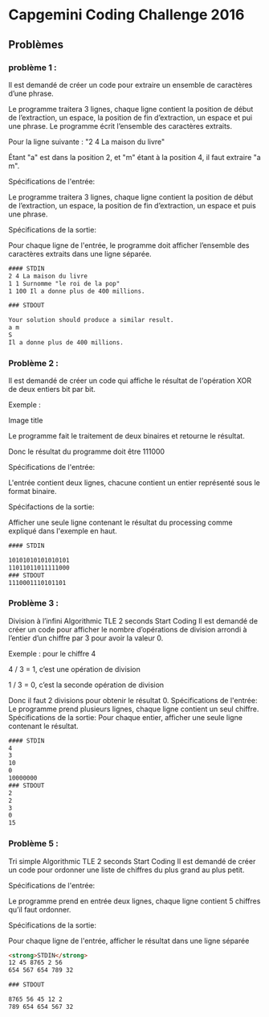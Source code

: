 # Capgemini Coding Challenge 2016
## Problèmes
### problème 1 :

Il est demandé de créer un code pour extraire un ensemble de caractères d’une phrase. 

Le programme traitera 3 lignes, chaque ligne contient la position de début de l’extraction, un espace, la position de fin d’extraction, un espace et pui une phrase. Le programme écrit l’ensemble des caractères extraits.

Pour la ligne suivante : "2 4 La maison du livre"

Étant "a" est dans la position 2, et "m" étant à la position 4, il faut extraire "a m".

Spécifications de l'entrée:

Le programme traitera 3 lignes, chaque ligne contient la position de début de l’extraction, un espace, la position de fin d’extraction, un espace et puis une phrase. 

Spécifications de la sortie:

Pour chaque ligne de l'entrée, le programme doit afficher l’ensemble des caractères extraits dans une ligne séparée.
```html
#### STDIN
2 4 La maison du livre
1 1 Surnomme "le roi de la pop"
1 100 Il a donne plus de 400 millions.

### STDOUT

Your solution should produce a similar result.
a m
S
Il a donne plus de 400 millions.
```
### Problème 2 :

Il est demandé de créer un code qui affiche le résultat de l'opération XOR de deux entiers bit par bit.

Exemple :

Image title

Le programme fait le traitement de deux binaires et retourne le résultat.  

Donc le résultat du programme doit être 111000

Spécifications de l'entrée:

L'entrée contient deux lignes, chacune contient un entier représenté sous le format binaire.

Spécifactions de la sortie:

Afficher une seule ligne contenant le résultat du processing comme expliqué dans l'exemple en haut.
```html
#### STDIN

10101010101010101
11011011011111000
### STDOUT
1110001110101101
```
### Problème 3 :
Division à l’infini  Algorithmic TLE  2 seconds  Start Coding
Il est demandé de créer un code pour afficher le nombre d’opérations de division arrondi à l’entier d’un chiffre par 3 pour avoir la valeur 0. 

Exemple : pour le chiffre 4

4 / 3 = 1, c’est une opération de division

1 / 3 = 0, c’est la seconde opération de division

Donc il faut 2 divisions pour obtenir le résultat 0.
Spécifications de l'entrée:
Le programme prend plusieurs lignes, chaque ligne contient un seul chiffre.
Spécifications de la sortie:
Pour chaque entier, afficher une seule ligne contenant le résultat.
```html
#### STDIN
4
3
10
0
10000000
### STDOUT
2
2
3
0
15
```
### Problème 5 :
Tri simple  Algorithmic TLE  2 seconds  Start Coding
Il est demandé de créer un code pour ordonner une liste de chiffres du plus grand au plus petit. 

Spécifications de l'entrée:

Le programme prend en entrée deux lignes, chaque ligne contient  5 chiffres qu’il faut ordonner.

Spécifications de la sortie:

Pour chaque ligne de l'entrée, afficher le résultat dans une ligne séparée
```html
<strong>STDIN</strong>
12 45 8765 2 56
654 567 654 789 32

### STDOUT

8765 56 45 12 2
789 654 654 567 32
```
